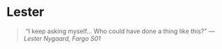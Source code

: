 # Lester

> “I keep asking myself... Who could have done a thing like this?”
> *— Lester Nygaard, Fargo S01*
